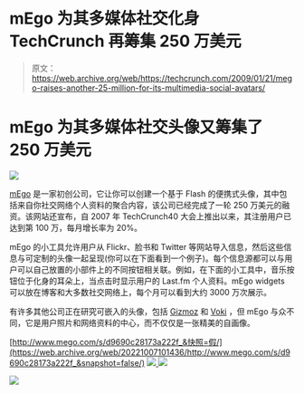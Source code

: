 # mEgo 为其多媒体社交化身 TechCrunch 再筹集 250 万美元

> 原文：<https://web.archive.org/web/https://techcrunch.com/2009/01/21/mego-raises-another-25-million-for-its-multimedia-social-avatars/>

# mEgo 为其多媒体社交头像又筹集了 250 万美元

[![](img/93d4d526bb1da8ffb124ab22468d4526.png)](https://web.archive.org/web/20221007101436/http://www.mego.com/)

[mEgo](https://web.archive.org/web/20221007101436/http://www.mego.com/) 是一家初创公司，它让你可以创建一个基于 Flash 的便携式头像，其中包括来自你社交网络个人资料的聚合内容，该公司已经完成了一轮 250 万美元的融资。该网站还宣布，自 2007 年 TechCrunch40 大会上推出以来，其注册用户已达到第 100 万，每月增长率为 20%。

mEgo 的小工具允许用户从 Flickr、脸书和 Twitter 等网站导入信息，然后这些信息与可定制的头像一起呈现(你可以在下面看到一个例子)。每个信息源都可以与用户可以自己放置的小部件上的不同按钮相关联。例如，在下面的小工具中，音乐按钮位于化身的耳朵上，当点击时显示用户的 Last.fm 个人资料。mEgo widgets 可以放在博客和大多数社交网络上，每个月可以看到大约 3000 万次展示。

有许多其他公司正在研究可嵌入的头像，包括 [Gizmoz](https://web.archive.org/web/20221007101436/http://www.gizmoz.com/) 和 [Voki](https://web.archive.org/web/20221007101436/http://www.voki.com/) ，但 mEgo 与众不同，它是用户照片和网络资料的中心，而不仅仅是一张精美的自画像。

[http://www.mego.com/s/d9690c28173a222f_&快照=假/](https://web.archive.org/web/20221007101436/http://www.mego.com/s/d9690c28173a222f_&snapshot=false/)
[![](img/3f82f337f5881fe596a09e6c35f0ca7b.png) ](https://web.archive.org/web/20221007101436/http://www.mego.com/social/link/d9690c28173a222f_) ![](img/5fec4b7535463691216b67eda689e560.png)

![](img/179f2709fbaa226e5325a66bc170139a.png)